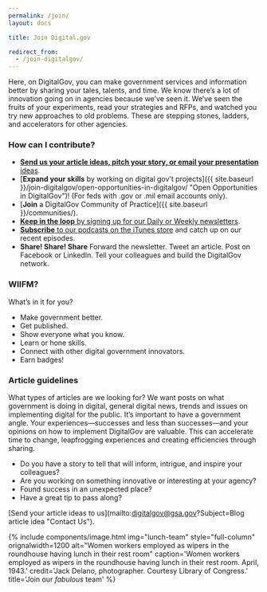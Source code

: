 ```yaml
---
permalink: /join/
layout: docs

title: Join Digital.gov

redirect_from:
  - /join-digitalgov/
---
```


Here, on DigitalGov, you can make government services and information better by sharing your tales, talents, and time. We know there&#8217;s a lot of innovation going on in agencies because we&#8217;ve seen it. We&#8217;ve seen the fruits of your experiments, read your strategies and RFPs, and watched you try new approaches to old problems. These are stepping stones, ladders, and accelerators for other agencies.

### How can I contribute?

  * [**Send us your article ideas, pitch your story, or email your presentation** ideas](#guidelines "To send your article ideas, pitch your story, or email your idea for a presentation contact us").
  * [**Expand your skills** by working on digital gov&#8217;t projects]({{ site.baseurl }}/join-digitalgov/open-opportunities-in-digitalgov/ "Open Opportunities in DigitalGov")! (For feds with .gov or .mil email accounts only).
  * [**Join** a DigitalGov Community of Practice]({{ site.baseurl }}/communities/).
  * [**Keep in the loop** by signing up for our Daily or Weekly newsletters](http://connect.digitalgov.gov/subscribe).
  * [**Subscribe** to our podcasts on the iTunes store](https://itunes.apple.com/us/podcast/digitalgov-podcast/) and catch up on our recent episodes.
  * **Share! Share! Share** Forward the newsletter. Tweet an article. Post on Facebook or LinkedIn. Tell your colleagues and build the DigitalGov network.

### WIIFM?

What&#8217;s in it for you?

  * Make government better.
  * Get published.
  * Show everyone what you know.
  * Learn or hone skills.
  * Connect with other digital government innovators.
  * Earn badges!

### Article guidelines

What types of articles are we looking for? We want posts on what government is doing in digital, general digital news, trends and issues on implementing digital for the public. It&#8217;s important to have a government angle. Your experiences—successes and less than successes—and your opinions on how to implement DigitalGov are valuable. This can accelerate time to change, leapfrogging experiences and creating efficiencies through sharing.

  * Do you have a story to tell that will inform, intrigue, and inspire your colleagues?
  * Are you working on something innovative or interesting at your agency?
  * Found success in an unexpected place?
  * Have a great tip to pass along?

[Send your article ideas to us](mailto:digitalgov@gsa.gov?Subject=Blog article idea "Contact Us").

  {% include components/image.html
    img="lunch-team"
    style="full-column"
    orignalwidth=1200
    alt="Women workers employed as wipers in the roundhouse having lunch in their rest room"
    caption='Women workers employed as wipers in the roundhouse having lunch in their rest room. April, 1943.'
    credit='Jack Delano, photographer. Courtesy Library of Congress.'
    title='Join our _fabulous_ team'
    %}
